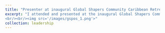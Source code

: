 ```yaml
---
title: "Presenter at inaugural Global Shapers Community Caribbean Retreat"
excerpt: "I attended and presented at the inaugural Global Shapers Community Caribbean Retreat, organized by the [Global Shapers Port of Spain Hub](https://www.linkedin.com/company/global-shapers-port-of-spain-hub/?lipi=urn%3Ali%3Apage%3Ad_flagship3_detail_base%3BGbFQV9Y1SCqQGNL%2FzYilzQ%3D%3D) in Port of Spain, Trinidad and Tobago in September 2023. The conference was centered around the increased environmental impact in the Caribbean and its associated challenges, caused by unprecedented climate change. I was honored to present on the benefits and advantages of utilizing indigenous construction and building practices, human-centered design and biomimicry, particularly when addressing areas where large-scale flooding is a frequent occurrence.
<br/><br/><img src='/images/gspos_1.png'>"
collection: leadership
---
```

